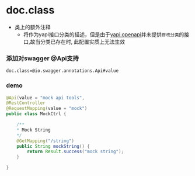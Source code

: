 # doc.class

- 类上的额外注释
    - 将作为yapi接口分类的描述，但是由于[yapi openapi](https://hellosean1025.github.io/yapi/openapi.html)并未提供`修改分类`的接口,故当分类已存在时, 此配置实质上无法生效

### 添加对swagger @Api支持
```properties
doc.class=@io.swagger.annotations.Api#value
```

### demo
```java
@Api(value = "mock api tools", 
@RestController
@RequestMapping(value = "mock")
public class MockCtrl {

    /**
    * Mock String
    */
    @GetMapping("/string")
    public String mockString() {
        return Result.success("mock string");
    }

}
```